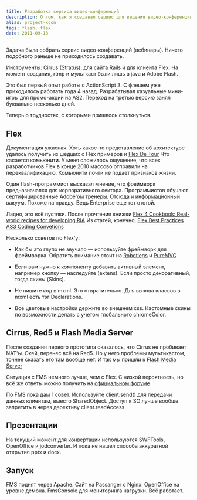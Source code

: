 ```yaml
---
title: Разработка сервиса видео-конференций
description: О том, как я создавал сервис для ведения видео-конференций.
alias: project-xcon
tags: flash, flex
date: 2011-09-13
---
```


Задача была собрать сервис видео-конференций (вебинары). Ничего подобного раньше не приходилось создавать.

Инструменты: Cirrus (Stratus), для сайта Rails и для клиента Flex. На момент создания, rtmp и мульткаст были лишь в java и Adobe Flash.

Это был первый опыт работы с ActionScript 3. С флешем уже приходилось работать года 4 назад. Разрабатывал казуальные мини-игры для промо-акций на AS2. Переход на третью версию занял буквально несколько дней. 

Теперь о трудностях, с которыми пришлось столкнуться.

## Flex

Документация ужасная. Хоть какое-то представление об архитектуре удалось получить из шедших с Flex примеров и [Flex De Tour](http://www.adobe.com/devnet/flex/tourdeflex.html.)
Что касается комьюнити. У меня сложилось ощущение, что всех разработчиков Flex в конце 2010 массово отправили на переквалификацию. Комьюнити почти не подает признаков жизни. 

Один flash-программист высказал мнение, что фреймворк предназначался для корпоративного сектора. Программистов обучают сертифицированные Adobe'ом тренеры. Отсюда и информационный вакуум. Похоже на правду. Ведь Enterprise еще тот отстой.

Ладно, это всё пустяки. После прочтения книжки [Flex 4 Cookbook: Real-world recipes for developing RIA](http://www.goodreads.com/book/show/7473613-flex-4-cookbook.)
Из статей, конечно, [Flex Best Practices](http://www.adobe.com/devnet/flex/articles/best_practices_pt1.html,)
[AS3 Coding Convetions](http://opensource.adobe.com/wiki/display/flexsdk/Coding+Conventions.)

Несколько советов по Flex'у:
* Как бы это глупо не звучало — используйте фреймворк для фреймворка. Обратить внимание стоит на [Robotlegs](http://www.robotlegs.org)
и [PureMVC](http://puremvc.org.)

* Если вам нужно к компоненту добавить активный элемент, например кнопку — наследуйте (extens). Если просто декоративный, тогда скины (Skins).
* Не пишите код в mxml. Это отвратительно. Для вызова классов в mxml есть тэг Declarations.
* Все цветовые настройки держите во внешнем css. Кастомные скины по возможности делать с учетом глобального chromeColor.


## Cirrus, Red5 и Flash Media Server

После создания первого прототипа оказалось, что Cirrus не пробивает NAT'ы.  Окей, перенес всё на Red5. Но у него проблемы мультикастом, точнее сказать его там вообще нет. И так мы пришли к [Flash Media Server](http://www.adobe.com/products/flashmediaserver/amazonwebservices.)


Ситуация с FMS немного лучше, чем с Flex. С низкой вероятность, но всё же ответы можно получить на [официальном форуме](http://forums.adobe.com/community/flash/flash_media_server.)

По FMS пока дам 1 совет. Используйте client.send() для передачи данных клиентам, вместо SharedObject. Доступ к SO лучше вообще запретить в через дерективу client.readAccess.


## Презентации

На текущий момент для конвертации используются SWFTools, OpenOffice и jodconverter. И пока не нашел способа аккуратной открытия pptx и docx.

## Запуск

FMS поднят через Apache. Сайт на Passanger с Nginx. OpenOffice на уровне демона. FmsConsole для мониторинга нагрузки. Всё работает.

